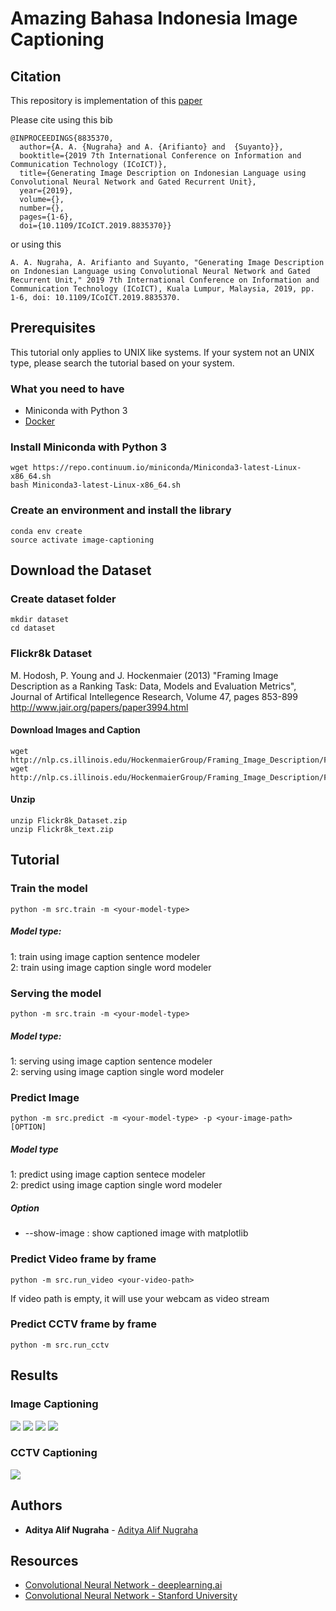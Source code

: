# Amazing Bahasa Indonesia Image Captioning

## Citation
This repository is implementation of this [paper](https://ieeexplore.ieee.org/document/8835370) 

Please cite using this bib
```
@INPROCEEDINGS{8835370,
  author={A. A. {Nugraha} and A. {Arifianto} and  {Suyanto}},
  booktitle={2019 7th International Conference on Information and Communication Technology (ICoICT)}, 
  title={Generating Image Description on Indonesian Language using Convolutional Neural Network and Gated Recurrent Unit}, 
  year={2019},
  volume={},
  number={},
  pages={1-6},
  doi={10.1109/ICoICT.2019.8835370}}
```

or using this
```
A. A. Nugraha, A. Arifianto and Suyanto, "Generating Image Description on Indonesian Language using Convolutional Neural Network and Gated Recurrent Unit," 2019 7th International Conference on Information and Communication Technology (ICoICT), Kuala Lumpur, Malaysia, 2019, pp. 1-6, doi: 10.1109/ICoICT.2019.8835370.
```

## Prerequisites
This tutorial only applies to UNIX like systems. If your system not an UNIX type, please search the tutorial based on your system.

### What you need to have
* Miniconda with Python 3
* [Docker](https://docs.docker.com/install/)


### Install Miniconda with Python 3
```
wget https://repo.continuum.io/miniconda/Miniconda3-latest-Linux-x86_64.sh
bash Miniconda3-latest-Linux-x86_64.sh
```

### Create an environment and install the library
```
conda env create
source activate image-captioning
```

## Download the Dataset
### Create dataset folder
```
mkdir dataset
cd dataset
```

### Flickr8k Dataset
M. Hodosh, P. Young and J. Hockenmaier (2013) "Framing Image Description as a Ranking Task: Data, Models and Evaluation Metrics", Journal of Artifical Intellegence Research, Volume 47, pages 853-899
http://www.jair.org/papers/paper3994.html

#### Download Images and Caption
```
wget http://nlp.cs.illinois.edu/HockenmaierGroup/Framing_Image_Description/Flickr8k_Dataset.zip
wget http://nlp.cs.illinois.edu/HockenmaierGroup/Framing_Image_Description/Flickr8k_text.zip
```

#### Unzip
```
unzip Flickr8k_Dataset.zip
unzip Flickr8k_text.zip
```

## Tutorial
### Train the model
```
python -m src.train -m <your-model-type>
```
##### Model type:
1: train using image caption sentence modeler<br>
2: train using image caption single word modeler

### Serving the model
```
python -m src.train -m <your-model-type>
```
##### Model type:
1: serving using image caption sentence modeler<br>
2: serving using image caption single word modeler

### Predict Image
```
python -m src.predict -m <your-model-type> -p <your-image-path> [OPTION]
```

##### Model type
1: predict using image caption sentece modeler<br>
2: predict using image caption single word modeler

##### Option
* --show-image : show captioned image with matplotlib

### Predict Video frame by frame
```
python -m src.run_video <your-video-path>
```
If video path is empty, it will use your webcam as video stream

### Predict CCTV frame by frame
```
python -m src.run_cctv
```

## Results
### Image Captioning
![](resources/result/result1.png)
![](resources/result/result2.png)
![](resources/result/result3.png)
![](resources/result/result4.png)

### CCTV Captioning
![](resources/result/result_cctv.png)

## Authors
* **Aditya Alif Nugraha** - [Aditya Alif Nugraha](https://github.com/adityaalifn)

## Resources
* [Convolutional Neural Network - deeplearning.ai](https://www.youtube.com/playlist?list=PLkDaE6sCZn6Gl29AoE31iwdVwSG-KnDzF)
* [Convolutional Neural Network - Stanford University](https://www.youtube.com/playlist?list=PL3FW7Lu3i5JvHM8ljYj-zLfQRF3EO8sYv)
